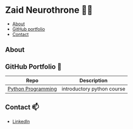 # Zaid Neurothrone :man_technologist:

- [About](#about)
- [GitHub portfolio](#github-portfolio)
- [Contact](#contact)

## About

## GitHub Portfolio :briefcase:

| Repo                             | Description |
| -------------------------------- | ----------- |
| [Python Programming][python]     | introductory python course | 

[python]: https://github.com/neurothrone/python-programming-zaid-neurothrone

## Contact :mailbox:

- [LinkedIn][linkedin]

[linkedin]: https://www.linkedin.com/in/neurothrone/